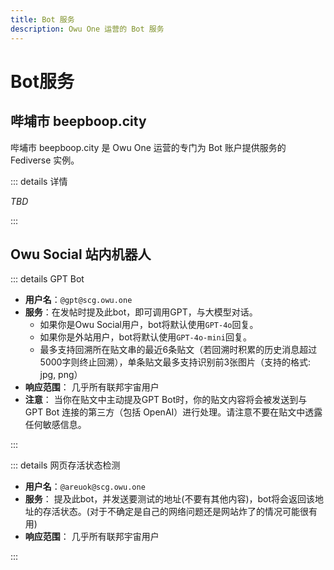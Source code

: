 ```yaml
---
title: Bot 服务
description: Owu One 运营的 Bot 服务
---
```


# Bot服务

## 哔埔市 beepboop.city <Badge text="即将上线"/>

哔埔市 beepboop.city 是 Owu One 运营的专门为 Bot 账户提供服务的 Fediverse 实例。

::: details 详情

*TBD*

:::

## Owu Social 站内机器人

::: details GPT Bot

- **用户名**：`@gpt@scg.owu.one`
- **服务**：在发帖时提及此bot，即可调用GPT，与大模型对话。
  - 如果你是Owu Social用户，bot将默认使用`GPT-4o`回复。
  - 如果你是外站用户，bot将默认使用`GPT-4o-mini`回复。
  - 最多支持回溯所在贴文串的最近6条贴文（若回溯时积累的历史消息超过5000字则终止回溯），单条贴文最多支持识别前3张图片（支持的格式: jpg, png）
- **响应范围**： 几乎所有联邦宇宙用户
- **注意**： 当你在贴文中主动提及GPT Bot时，你的贴文内容将会被发送到与 GPT Bot 连接的第三方（包括 OpenAI）进行处理。请注意不要在贴文中透露任何敏感信息。

:::

::: details 网页存活状态检测

- **用户名**：`@areuok@scg.owu.one`
- **服务**： 提及此bot，并发送要测试的地址(不要有其他内容)，bot将会返回该地址的存活状态。(对于不确定是自己的网络问题还是网站炸了的情况可能很有用)
- **响应范围**： 几乎所有联邦宇宙用户

:::
